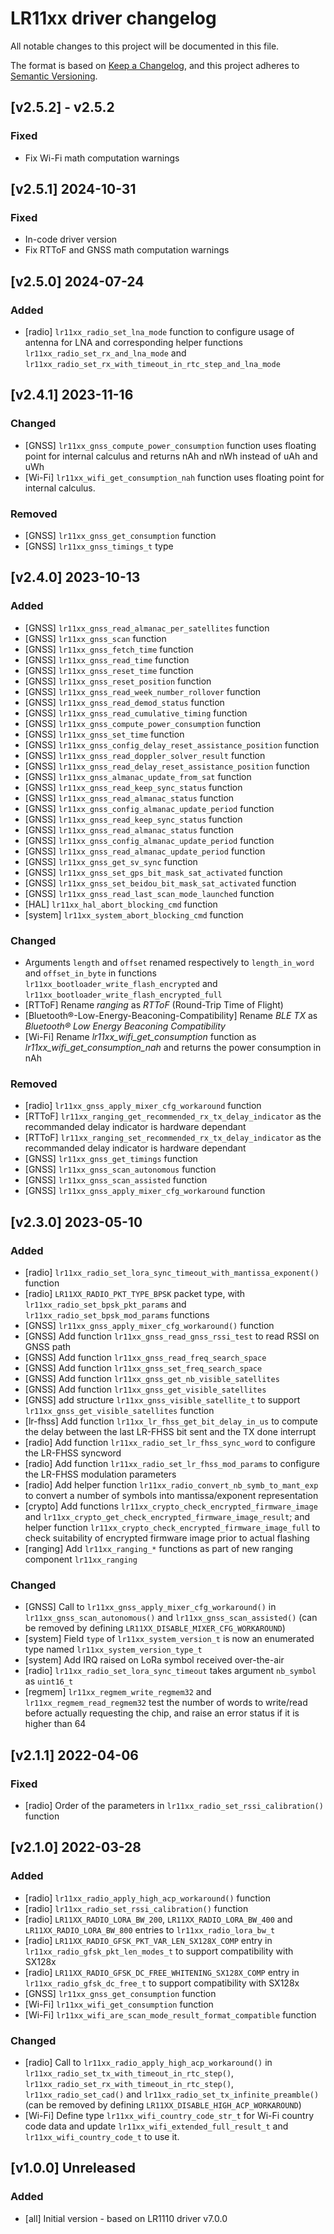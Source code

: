 # LR11xx driver changelog

All notable changes to this project will be documented in this file.

The format is based on [Keep a Changelog](https://keepachangelog.com/en/1.0.0/), and this project adheres to [Semantic Versioning](https://semver.org/spec/v2.0.0.html).

## [v2.5.2] - v2.5.2

### Fixed

- Fix Wi-Fi math computation warnings

## [v2.5.1] 2024-10-31

### Fixed

- In-code driver version
- Fix RTToF and GNSS math computation warnings

## [v2.5.0] 2024-07-24

### Added

- [radio] `lr11xx_radio_set_lna_mode` function to configure usage of antenna for LNA and corresponding helper functions `lr11xx_radio_set_rx_and_lna_mode` and `lr11xx_radio_set_rx_with_timeout_in_rtc_step_and_lna_mode`

## [v2.4.1] 2023-11-16

### Changed

- [GNSS] `lr11xx_gnss_compute_power_consumption` function uses floating point for internal calculus and returns nAh and nWh instead of uAh and uWh
- [Wi-Fi] `lr11xx_wifi_get_consumption_nah` function uses floating point for internal calculus.

### Removed

- [GNSS] `lr11xx_gnss_get_consumption` function
- [GNSS] `lr11xx_gnss_timings_t` type

## [v2.4.0] 2023-10-13

### Added

- [GNSS] `lr11xx_gnss_read_almanac_per_satellites` function
- [GNSS] `lr11xx_gnss_scan` function
- [GNSS] `lr11xx_gnss_fetch_time` function
- [GNSS] `lr11xx_gnss_read_time` function
- [GNSS] `lr11xx_gnss_reset_time` function
- [GNSS] `lr11xx_gnss_reset_position` function
- [GNSS] `lr11xx_gnss_read_week_number_rollover` function
- [GNSS] `lr11xx_gnss_read_demod_status` function
- [GNSS] `lr11xx_gnss_read_cumulative_timing` function
- [GNSS] `lr11xx_gnss_compute_power_consumption` function
- [GNSS] `lr11xx_gnss_set_time` function
- [GNSS] `lr11xx_gnss_config_delay_reset_assistance_position` function
- [GNSS] `lr11xx_gnss_read_doppler_solver_result` function
- [GNSS] `lr11xx_gnss_read_delay_reset_assistance_position` function
- [GNSS] `lr11xx_gnss_almanac_update_from_sat` function
- [GNSS] `lr11xx_gnss_read_keep_sync_status` function
- [GNSS] `lr11xx_gnss_read_almanac_status` function
- [GNSS] `lr11xx_gnss_config_almanac_update_period` function
- [GNSS] `lr11xx_gnss_read_keep_sync_status` function
- [GNSS] `lr11xx_gnss_read_almanac_status` function
- [GNSS] `lr11xx_gnss_config_almanac_update_period` function
- [GNSS] `lr11xx_gnss_read_almanac_update_period` function
- [GNSS] `lr11xx_gnss_get_sv_sync` function
- [GNSS] `lr11xx_gnss_set_gps_bit_mask_sat_activated` function
- [GNSS] `lr11xx_gnss_set_beidou_bit_mask_sat_activated` function
- [GNSS] `lr11xx_gnss_read_last_scan_mode_launched` function
- [HAL] `lr11xx_hal_abort_blocking_cmd` function
- [system] `lr11xx_system_abort_blocking_cmd` function

### Changed

- Arguments `length` and `offset` renamed respectively to `length_in_word` and `offset_in_byte` in functions `lr11xx_bootloader_write_flash_encrypted` and `lr11xx_bootloader_write_flash_encrypted_full`
- [RTToF] Rename *ranging* as *RTToF* (Round-Trip Time of Flight)
- [Bluetooth®-Low-Energy-Beaconing-Compatibility] Rename *BLE TX* as *Bluetooth® Low Energy Beaconing Compatibility*
- [Wi-Fi] Rename *lr11xx_wifi_get_consumption* function as *lr11xx_wifi_get_consumption_nah* and returns the power consumption in nAh

### Removed

- [radio] `lr11xx_gnss_apply_mixer_cfg_workaround` function
- [RTToF] `lr11xx_ranging_get_recommended_rx_tx_delay_indicator` as the recommanded delay indicator is hardware dependant
- [RTToF] `lr11xx_ranging_set_recommended_rx_tx_delay_indicator` as the recommanded delay indicator is hardware dependant
- [GNSS] `lr11xx_gnss_get_timings` function
- [GNSS] `lr11xx_gnss_scan_autonomous` function
- [GNSS] `lr11xx_gnss_scan_assisted` function
- [GNSS] `lr11xx_gnss_apply_mixer_cfg_workaround` function

## [v2.3.0] 2023-05-10

### Added

- [radio] `lr11xx_radio_set_lora_sync_timeout_with_mantissa_exponent()` function
- [radio] `LR11XX_RADIO_PKT_TYPE_BPSK` packet type, with `lr11xx_radio_set_bpsk_pkt_params` and `lr11xx_radio_set_bpsk_mod_params` functions
- [GNSS] `lr11xx_gnss_apply_mixer_cfg_workaround()` function
- [GNSS] Add function `lr11xx_gnss_read_gnss_rssi_test` to read RSSI on GNSS path
- [GNSS] Add function `lr11xx_gnss_read_freq_search_space`
- [GNSS] Add function `lr11xx_gnss_set_freq_search_space`
- [GNSS] Add function `lr11xx_gnss_get_nb_visible_satellites`
- [GNSS] Add function `lr11xx_gnss_get_visible_satellites`
- [GNSS] add structure `lr11xx_gnss_visible_satellite_t` to support `lr11xx_gnss_get_visible_satellites` function
- [lr-fhss] Add function `lr11xx_lr_fhss_get_bit_delay_in_us` to compute the delay between the last LR-FHSS bit sent and the TX done interrupt
- [radio] Add function `lr11xx_radio_set_lr_fhss_sync_word` to configure the LR-FHSS syncword
- [radio] Add function `lr11xx_radio_set_lr_fhss_mod_params` to configure the LR-FHSS modulation parameters
- [radio] Add helper function `lr11xx_radio_convert_nb_symb_to_mant_exp` to convert a number of symbols into mantissa/exponent representation
- [crypto] Add functions  `lr11xx_crypto_check_encrypted_firmware_image` and `lr11xx_crypto_get_check_encrypted_firmware_image_result`; and helper function `lr11xx_crypto_check_encrypted_firmware_image_full` to check suitability of encrypted firmware image prior to actual flashing
- [ranging] Add `lr11xx_ranging_*` functions as part of new ranging component `lr11xx_ranging`

### Changed

- [GNSS] Call to `lr11xx_gnss_apply_mixer_cfg_workaround()` in `lr11xx_gnss_scan_autonomous()` and `lr11xx_gnss_scan_assisted()` (can be removed by defining `LR11XX_DISABLE_MIXER_CFG_WORKAROUND`)
- [system] Field `type` of `lr11xx_system_version_t` is now an enumerated type named `lr11xx_system_version_type_t`
- [system] Add IRQ raised on LoRa symbol received over-the-air
- [radio] `lr11xx_radio_set_lora_sync_timeout` takes argument `nb_symbol` as `uint16_t`
- [regmem] `lr11xx_regmem_write_regmem32` and `lr11xx_regmem_read_regmem32` test the number of words to write/read before actually requesting the chip, and raise an error status if it is higher than 64

## [v2.1.1] 2022-04-06

### Fixed

- [radio] Order of the parameters in `lr11xx_radio_set_rssi_calibration()` function

## [v2.1.0] 2022-03-28

### Added

- [radio] `lr11xx_radio_apply_high_acp_workaround()` function
- [radio] `lr11xx_radio_set_rssi_calibration()` function
- [radio] `LR11XX_RADIO_LORA_BW_200`, `LR11XX_RADIO_LORA_BW_400` and `LR11XX_RADIO_LORA_BW_800` entries to `lr11xx_radio_lora_bw_t`
- [radio] `LR11XX_RADIO_GFSK_PKT_VAR_LEN_SX128X_COMP` entry in `lr11xx_radio_gfsk_pkt_len_modes_t` to support compatibility with SX128x
- [radio] `LR11XX_RADIO_GFSK_DC_FREE_WHITENING_SX128X_COMP` entry in `lr11xx_radio_gfsk_dc_free_t` to support compatibility with SX128x
- [GNSS] `lr11xx_gnss_get_consumption` function
- [Wi-Fi] `lr11xx_wifi_get_consumption` function
- [Wi-Fi] `lr11xx_wifi_are_scan_mode_result_format_compatible` function

### Changed

- [radio] Call to `lr11xx_radio_apply_high_acp_workaround()` in `lr11xx_radio_set_tx_with_timeout_in_rtc_step()`, `lr11xx_radio_set_rx_with_timeout_in_rtc_step()`, `lr11xx_radio_set_cad()` and `lr11xx_radio_set_tx_infinite_preamble()` (can be removed by defining `LR11XX_DISABLE_HIGH_ACP_WORKAROUND`)
- [Wi-Fi] Define type `lr11xx_wifi_country_code_str_t` for Wi-Fi country code data and update `lr11xx_wifi_extended_full_result_t` and `lr11xx_wifi_country_code_t` to use it.

## [v1.0.0] Unreleased

### Added

- [all] Initial version - based on LR1110 driver v7.0.0
